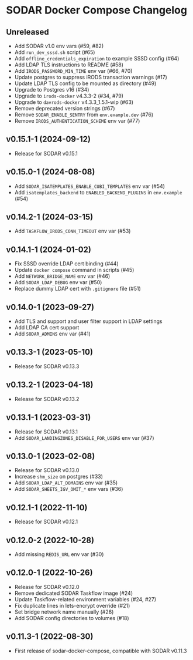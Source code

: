 # SODAR Docker Compose Changelog

## Unreleased

- Add SODAR v1.0 env vars (#59, #82)
- Add `run_dev_sssd.sh` script (#65)
- Add `offline_credentials_expiration` to example SSSD config (#64)
- Add LDAP TLS instructions to README (#58)
- Add `IRODS_PASSWORD_MIN_TIME` env var (#66, #70)
- Update postgres to suppress iRODS transaction warnings (#17)
- Update LDAP TLS config to be mounted as directory (#49)
- Upgrade to Postgres v16 (#34)
- Upgrade to `irods-docker` v4.3.3-2 (#34, #79)
- Upgrade to `davrods-docker` v4.3.3_1.5.1-wip (#63)
- Remove deprecated version strings (#67)
- Remove `SODAR_ENABLE_SENTRY` from `env.example.dev` (#76)
- Remove `IRODS_AUTHENTICATION_SCHEME` env var (#77)


## v0.15.1-1 (2024-09-12)

- Release for SODAR v0.15.1


## v0.15.0-1 (2024-08-08)

- Add `SODAR_ISATEMPLATES_ENABLE_CUBI_TEMPLATES` env var (#54)
- Add `isatemplates_backend` to `ENABLED_BACKEND_PLUGINS` in `env.example` (#54)


## v0.14.2-1 (2024-03-15)

- Add `TASKFLOW_IRODS_CONN_TIMEOUT` env var (#53)


## v0.14.1-1 (2024-01-02)

- Fix SSSD override LDAP cert binding (#44)
- Update `docker compose` command in scripts (#45)
- Add `NETWORK_BRIDGE_NAME` env var (#46)
- Add `SODAR_LDAP_DEBUG` env var (#50)
- Replace dummy LDAP cert with `.gitignore` file (#51)


## v0.14.0-1 (2023-09-27)

- Add TLS and support and user filter support in LDAP settings
- Add LDAP CA cert support
- Add `SODAR_ADMINS` env var (#41)


## v0.13.3-1 (2023-05-10)

- Release for SODAR v0.13.3


## v0.13.2-1 (2023-04-18)

- Release for SODAR v0.13.2


## v0.13.1-1 (2023-03-31)

- Release for SODAR v0.13.1
- Add `SODAR_LANDINGZONES_DISABLE_FOR_USERS` env var (#37)


## v0.13.0-1 (2023-02-08)

- Release for SODAR v0.13.0
- Increase `shm_size` on postgres (#33)
- Add `SODAR_LDAP_ALT_DOMAINS` env var (#35)
- Add `SODAR_SHEETS_IGV_OMIT_*` env vars (#36)


## v0.12.1-1 (2022-11-10)

- Release for SODAR v0.12.1


## v0.12.0-2 (2022-10-28)

- Add missing `REDIS_URL` env var (#30)


## v0.12.0-1 (2022-10-26)

- Release for SODAR v0.12.0
- Remove dedicated SODAR Taskflow image (#24)
- Update Taskflow-related environment variables (#24, #27)
- Fix duplicate lines in lets-encrypt override (#21)
- Set bridge network name manually (#26)
- Add SODAR config directories to volumes (#18)


## v0.11.3-1 (2022-08-30)

- First release of sodar-docker-compose, compatible with SODAR v0.11.3
